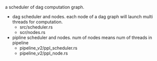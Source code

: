 a scheduler of dag computation graph.

* dag scheduler and nodes. each node of a dag graph will launch multi threads for computation.
  * src/scheduler.rs
  * scr/nodes.rs
* pipline scheduler and nodes. num of nodes means num of threads in pipeline
  * pipeline_v2/ppl_scheduler.rs
  * pipeline_v2/ppl_node.rs

 